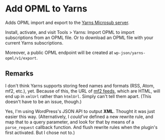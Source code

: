 # Add OPML to Yarns
Adds OPML import and export to the [Yarns Microsub server](https://wordpress.org/plugins/yarns-microsub-server/).

Install, activate, and visit Tools > Yarns: Import OPML to import subscriptions from an OPML file. Or to download an OPML file with your current Yarns subscriptions.

Moreover, a public OPML endpoint will be created at `wp-json/yarns-opml/v1/export`.

## Remarks
I don't think Yarns supports storing feed names and formats (RSS, Atom, mf2, etc.), yet. Because of this, the URL of [mf2 feeds](https://indieweb.org/h-feed), which are HTML, will end up in `xmlUrl` rather than `htmlUrl`. Simply can't tell them apart. (This doesn't have to be an issue, though.)

Yes, I'm using WordPress's JSON API to output **XML**. Thought it was just easier this way. (Alternatively, I _could've_ defined a new rewrite rule, and map that to a query parameter, and look for that by means of a `parse_request` callback function. And flush rewrite rules when the plugin's first activated. But I chose not to.)
